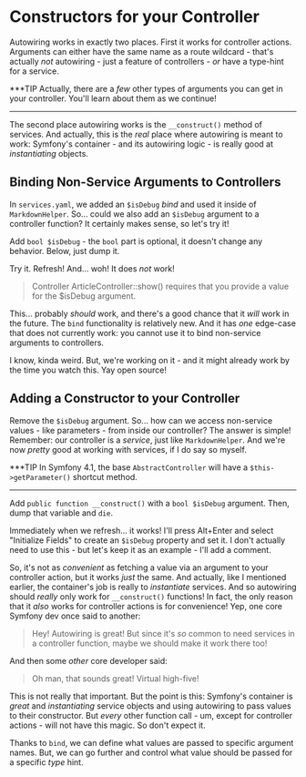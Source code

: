# Constructors for your Controller

Autowiring works in exactly two places. First it works for controller actions.
Arguments can either have the same name as a route wildcard - that's actually *not*
autowiring - just a feature of controllers - *or* have a type-hint for a service.

***TIP
Actually, there are a *few* other types of arguments you can get in your controller.
You'll learn about them as we continue!
***

The second place autowiring works is the `__construct()` method of services. And
actually, this is the *real* place where autowiring is meant to work: Symfony's
container - and its autowiring logic - is really good at *instantiating* objects.

## Binding Non-Service Arguments to Controllers

In `services.yaml`, we added an `$isDebug` *bind* and used it inside of `MarkdownHelper`.
So... could we also add an `$isDebug` argument to a controller function? It certainly
makes sense, so let's try it!

Add `bool $isDebug` - the `bool` part is optional, it doesn't change any behavior.
Below, just dump it.

Try it. Refresh! And... woh! It does *not* work!

> Controller ArticleController::show() requires that you provide a value for
> the $isDebug argument.

This... probably *should* work, and there's a good chance that it *will* work in
the future. The `bind` functionality is relatively new. And it has *one* edge-case
that does not currently work: you cannot use it to bind non-service arguments
to controllers.

I know, kinda weird. But, we're working on it - and it might already work by the
time you watch this. Yay open source!

## Adding a Constructor to your Controller

Remove the `$isDebug` argument. So... how can we access non-service values - like
parameters - from inside our controller? The answer is simple! Remember: our
controller is a *service*, just like `MarkdownHelper`. And we're now *pretty* good
at working with services, if I do say so myself.

***TIP
In Symfony 4.1, the base `AbstractController` will have a `$this->getParameter()`
shortcut method.
***

Add `public function __construct()` with a `bool $isDebug` argument. Then, dump
that variable and `die`.

Immediately when we refresh... it works! I'll press Alt+Enter and select
"Initialize Fields" to create an `$isDebug` property and set it. I don't actually
need to use this - but let's keep it as an example - I'll add a comment.

So, it's not as *convenient* as fetching a value via an argument to your controller
action, but it works *just* the same. And actually, like I mentioned earlier, the
container's job is really to *instantiate* services. And so autowiring should *really*
only work for `__construct()` functions! In fact, the only reason that it *also*
works for controller actions is for convenience! Yep, one core Symfony dev once said to
another:

> Hey! Autowiring is great! But since it's *so* common to need services in a controller
> function, maybe we should make it work there too!

And then some *other* core developer said:

> Oh man, that sounds great! Virtual high-five!

This is not really that important. But the point is this: Symfony's container is *great*
and *instantiating* service objects and using autowiring to pass values to their
constructor. But *every* other function call - um, except for controller actions -
will not have this magic. So don't expect it.

Thanks to `bind`, we can define what values are passed to specific argument names.
But, we can go further and control what value should be passed for a specific *type*
hint.
